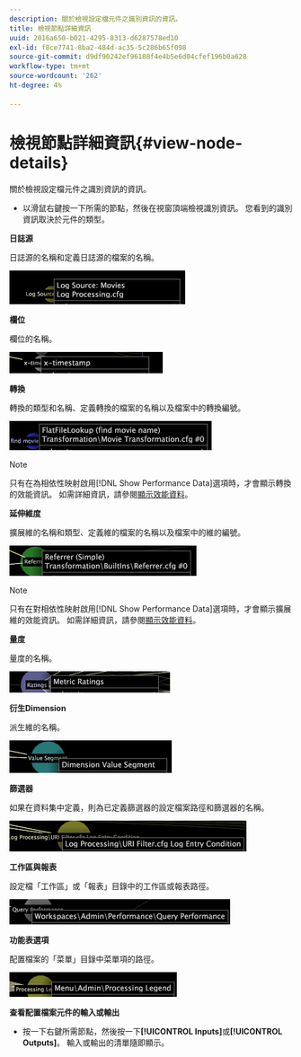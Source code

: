 ```yaml
---
description: 關於檢視設定檔元件之識別資訊的資訊。
title: 檢視節點詳細資訊
uuid: 2016a650-b021-4295-8313-d6287578ed10
exl-id: f8ce7741-8ba2-484d-ac35-5c286b65f098
source-git-commit: d9df90242ef96188f4e4b5e6d04cfef196b0a628
workflow-type: tm+mt
source-wordcount: '262'
ht-degree: 4%

---
```


# 檢視節點詳細資訊{#view-node-details}

關於檢視設定檔元件之識別資訊的資訊。

* 以滑鼠右鍵按一下所需的節點，然後在視窗頂端檢視識別資訊。 您看到的識別資訊取決於元件的類型。

**日誌源**

日誌源的名稱和定義日誌源的檔案的名稱。

![](assets/vis_DependencyMap_LogSourceID.png)

**欄位**

欄位的名稱。

![](assets/vis_DependencyMap_FieldID.png)

**轉換**

轉換的類型和名稱、定義轉換的檔案的名稱以及檔案中的轉換編號。

![](assets/vis_DependencyMap_TransformationID.png)

>[!NOTE]
>
>只有在為相依性映射啟用[!DNL Show Performance Data]選項時，才會顯示轉換的效能資訊。 如需詳細資訊，請參閱[顯示效能資料](../../../../../home/c-get-started/c-admin-intrf/c-dataset-mgrs/c-dep-maps/c-disp-perf-data.md#concept-974e2bac3e184f0dab530e63aa4f5ecb)。

**延伸維度**

擴展維的名稱和類型、定義維的檔案的名稱以及檔案中的維的編號。

![](assets/vis_DependencyMap_ExtendedDimensionID.png)

>[!NOTE]
>
>只有在對相依性映射啟用[!DNL Show Performance Data]選項時，才會顯示擴展維的效能資訊。 如需詳細資訊，請參閱[顯示效能資料](../../../../../home/c-get-started/c-admin-intrf/c-dataset-mgrs/c-dep-maps/c-disp-perf-data.md#concept-974e2bac3e184f0dab530e63aa4f5ecb)。

**量度**

量度的名稱。

![](assets/vis_DependencyMap_MetricID.png)

**衍生Dimension**

派生維的名稱。

![](assets/vis_DependencyMap_DerivedDimensionID.png)

**篩選器**

如果在資料集中定義，則為已定義篩選器的設定檔案路徑和篩選器的名稱。

![](assets/vis_DependencyMap_FilterID_Dataset.png)

**工作區與報表**

設定檔「工作區」或「報表」目錄中的工作區或報表路徑。

![](assets/vis_DependencyMap_WorkspaceID.png)

**功能表選項**

配置檔案的「菜單」目錄中菜單項的路徑。

![](assets/vis_DependencyMap_MenuID.png)

**查看配置檔案元件的輸入或輸出**

* 按一下右鍵所需節點，然後按一下&#x200B;**[!UICONTROL Inputs]**&#x200B;或&#x200B;**[!UICONTROL Outputs]**。 輸入或輸出的清單隨即顯示。
